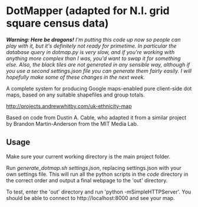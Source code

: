 DotMapper (adapted for N.I. grid square census data)
=========

*__Warning: Here be dragons!__ I'm putting this code up now so people can play with it, but it's definitely not ready for primetime. In particular the database query in dotmap.py is very slow, and if you're working with anything more complex than I was, you'd want to swap it for something else. Also, the black tiles are not generated in any sensible way, although if you use a second settings.json file you can generate them fairly easily. I will hopefully make some of these changes in the next week.*

A complete system for producing Google maps-enabled pure client-side dot maps, based on any suitable shapefiles and group totals.

http://projects.andrewwhitby.com/uk-ethnicity-map

Based on code from Dustin A. Cable, who adapted it from a similar project by Brandon Martin-Anderson from the MIT Media Lab.

Usage
-----

Make sure your current working directory is the main project folder.

Run *generate_dotmap.sh settings.json*, replacing settings.json with your own settings file.  This will run all the python scripts in the *code* directory in the correct order and output a final webpage to the 'out' directory.

To test, enter the 'out' directory and run 'python -mSimpleHTTPServer'. You should be able to connect to http://localhost:8000 and see your map.

